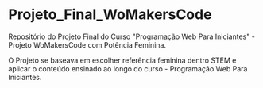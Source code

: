 # Projeto_Final_WoMakersCode

Repositório do Projeto Final do Curso "Programação Web Para Iniciantes" - Projeto WoMakersCode com Potência Feminina.

O Projeto se baseava em escolher referência feminina dentro STEM e  aplicar o conteúdo ensinado ao longo do curso - Programação Web Para Iniciantes.

